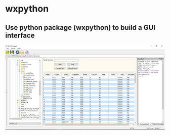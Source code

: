 # wxpython

## Use python package (wxpython) to build a GUI interface 

![image](https://github.com/Tang8560/wxpython/blob/main/main.JPG)

